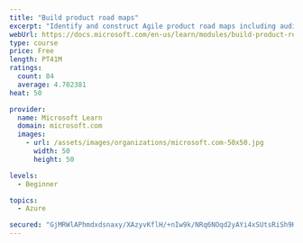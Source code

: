 ```yaml
---
title: "Build product road maps"
excerpt: "Identify and construct Agile product road maps including audiences, prioritization, themes, milestones, epics, and user stories."
webUrl: https://docs.microsoft.com/en-us/learn/modules/build-product-roadmaps/
type: course
price: Free
length: PT41M
ratings:
  count: 84
  average: 4.702381
heat: 50

provider:
  name: Microsoft Learn
  domain: microsoft.com
  images:
    - url: /assets/images/organizations/microsoft.com-50x50.jpg
      width: 50
      height: 50

levels:
  - Beginner

topics:
  - Azure

secured: "GjMRWlAPhmdxdsnaxy/XAzyvKflH/+nIw9k/NRq6NOqd2yAYi4xSUtsRiSh9H1stjrqrYT5yoDi4alBED7rSP0C6mQoq77IuqUlmDsTbZIeQMhiYaeq6zFVr/Y4oX4dp83c+QCpNZ3nAyp9ANNIEPYk/CqJyLK5LZs7NXIYXXK5m2ASFAJVoZlLqP9vQdm/4O9VAUbD0c4z567zIxn87l6wAQ9/G953x2oiHkA7p6oGdvQgw/MYMqwvP5bhqgmQ0UIqXT/DG51c2xtpBDFH0BLbS0cftKmnqo9nM2J+0m+M2ED4CfWFbDefbD/bYm/kwg1oVPjWRFyXOWrdjtTRLZ6Thlvtk5LFkzL4DNcpxNvUH0VAZhuKtWY+wds3xrha+l7RD1XfiwJe2JMHY2hmL2xpZ4vKTHNoUti84x/Burdo=;z4/a/UWRr0AypqXx4LVOhQ=="
---
```


